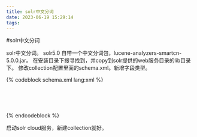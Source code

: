 ```yaml
---
title: solr中文分词
date: 2023-06-19 15:29:14
tags:
---
```

#solr中文分词

solr中文分词。
solr5.0 自带一个中文分词包，lucene-analyzers-smartcn-5.0.0.jar。
在安装目录下搜寻找到，并copy到solr提供的web服务目录的lib目录下。
修改collection配置里面的schema.xml。新增字段类型。

{% codeblock schema.xml lang:xml   %}
<fieldType name="text_cn" class="solr.TextField" positionIncrementGap="100">    
<analyzer type="index">    
<!-- 此处需要配置主要的分词类 -->    
<tokenizer class="solr.SmartChineseSentenceTokenizerFactory"></tokenizer>    
<filter class="solr.SmartChineseWordTokenFilterFactory"/>    
</analyzer>    
<analyzer type="query">    
<!-- 此处配置同上 -->    
<tokenizer class="solr.SmartChineseSentenceTokenizerFactory"/>    
<filter class="solr.SmartChineseWordTokenFilterFactory"/>    
</analyzer>    
</fieldType>  
{% endcodeblock %}

启动solr cloud服务，新建collection就好。

